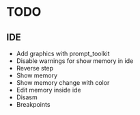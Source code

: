 # TODO

## IDE
- Add graphics with prompt_toolkit
- Disable warnings for show memory in ide
- Reverse step
- Show memory
- Show memory change with color
- Edit memory inside ide
- Disasm
- Breakpoints
